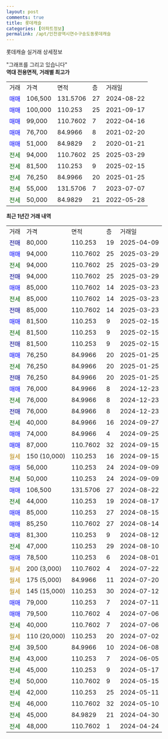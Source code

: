```yaml
---
layout: post
comments: true
title: 롯데캐슬
categories: [아파트정보]
permalink: /apt/인천광역시연수구송도동롯데캐슬
---
```


롯데캐슬 실거래 상세정보

<script type="text/javascript">
  google.charts.load('current', {'packages':['line', 'corechart']});
  google.charts.setOnLoadCallback(drawChart);

  function drawChart() {
    var data = new google.visualization.DataTable();
    data.addColumn('date', '거래일');
    data.addColumn('number', "매매");
    data.addColumn('number', "전세");
    data.addColumn('number', "전매");

    data.addRows([[new Date(Date.parse("2025-04-09")), null, null, 80000], [new Date(Date.parse("2025-03-29")), 94000, null, null], [new Date(Date.parse("2025-03-29")), null, 94000, null], [new Date(Date.parse("2025-03-29")), null, null, 94000], [new Date(Date.parse("2025-03-23")), 85000, null, null], [new Date(Date.parse("2025-03-23")), null, 85000, null], [new Date(Date.parse("2025-03-23")), null, null, 85000], [new Date(Date.parse("2025-02-15")), 81500, null, null], [new Date(Date.parse("2025-02-15")), null, 81500, null], [new Date(Date.parse("2025-02-15")), null, null, 81500], [new Date(Date.parse("2025-01-25")), 76250, null, null], [new Date(Date.parse("2025-01-25")), null, 76250, null], [new Date(Date.parse("2025-01-25")), null, null, 76250], [new Date(Date.parse("2024-12-23")), 76000, null, null], [new Date(Date.parse("2024-12-23")), null, 76000, null], [new Date(Date.parse("2024-12-23")), null, null, 76000], [new Date(Date.parse("2024-09-27")), null, 40000, null], [new Date(Date.parse("2024-09-25")), 74000, null, null], [new Date(Date.parse("2024-09-15")), 87000, null, null], [new Date(Date.parse("2024-09-15")), null, null, null], [new Date(Date.parse("2024-09-09")), 56000, null, null], [new Date(Date.parse("2024-09-09")), null, 50000, null], [new Date(Date.parse("2024-08-22")), 106500, null, null], [new Date(Date.parse("2024-08-17")), null, 44000, null], [new Date(Date.parse("2024-08-15")), 85000, null, null], [new Date(Date.parse("2024-08-14")), 85250, null, null], [new Date(Date.parse("2024-08-12")), 81300, null, null], [new Date(Date.parse("2024-08-10")), null, 47000, null], [new Date(Date.parse("2024-08-01")), 78500, null, null], [new Date(Date.parse("2024-07-22")), null, null, null], [new Date(Date.parse("2024-07-20")), null, null, null], [new Date(Date.parse("2024-07-12")), null, null, null], [new Date(Date.parse("2024-07-11")), 79000, null, null], [new Date(Date.parse("2024-07-06")), 79500, null, null], [new Date(Date.parse("2024-07-06")), null, 40000, null], [new Date(Date.parse("2024-07-02")), null, null, null], [new Date(Date.parse("2024-06-08")), null, 39500, null], [new Date(Date.parse("2024-06-05")), null, 43000, null], [new Date(Date.parse("2024-05-17")), null, 45000, null], [new Date(Date.parse("2024-05-15")), null, 50000, null], [new Date(Date.parse("2024-05-11")), null, 42000, null], [new Date(Date.parse("2024-05-10")), null, 46000, null], [new Date(Date.parse("2024-04-30")), null, 45000, null], [new Date(Date.parse("2024-04-24")), null, 48000, null]]);

    var options = {
      hAxis: {
        format: 'yyyy/MM/dd'
      },    
      lineWidth: 0,
      pointsVisible: true,    
      title: '최근 1년간 유형별 실거래가 분포',
      legend: { position: 'bottom' }
    };

    var formatter = new google.visualization.NumberFormat({pattern:'###,###'} );
    formatter.format(data, 1);
    formatter.format(data, 2);
    
    setTimeout(function() {
        var chart = new google.visualization.LineChart(document.getElementById('columnchart_material'));
        chart.draw(data, (options));
        document.getElementById('loading').style.display = 'none';
    }, 200);
  }
</script>


<div id="loading" style="z-index:20; display: block; margin-left: 0px">"그래프를 그리고 있습니다"</div>
<div id="columnchart_material" style="width: 95%; margin-left: 0px; display: block"></div>
<!-- contents start -->
<b>역대 전용면적, 거래별 최고가</b>
<table class="sortable">
    <tr>
      <td>거래</td>
      <td>가격</td>
      <td>면적</td>
      <td>층</td>
      <td>거래일</td>
    </tr>
        <tr>
          <td><a style="color: blue">매매</a></td>
          <td>106,500</td>
          <td>131.5706</td>
          <td>27</td>
          <td>2024-08-22</td>
        </tr>            <tr>
          <td><a style="color: blue">매매</a></td>
          <td>100,000</td>
          <td>110.253</td>
          <td>25</td>
          <td>2021-09-17</td>
        </tr>            <tr>
          <td><a style="color: blue">매매</a></td>
          <td>99,000</td>
          <td>110.7602</td>
          <td>7</td>
          <td>2022-04-16</td>
        </tr>            <tr>
          <td><a style="color: blue">매매</a></td>
          <td>76,700</td>
          <td>84.9966</td>
          <td>8</td>
          <td>2021-02-20</td>
        </tr>            <tr>
          <td><a style="color: blue">매매</a></td>
          <td>51,000</td>
          <td>84.9829</td>
          <td>2</td>
          <td>2020-01-21</td>
        </tr>        
        <tr>
              <td><a style="color: darkgreen">전세</a></td>
              <td>94,000</td>
              <td>110.7602</td>
              <td>25</td>
              <td>2025-03-29</td>
            </tr>            <tr>
              <td><a style="color: darkgreen">전세</a></td>
              <td>81,500</td>
              <td>110.253</td>
              <td>9</td>
              <td>2025-02-15</td>
            </tr>            <tr>
              <td><a style="color: darkgreen">전세</a></td>
              <td>76,250</td>
              <td>84.9966</td>
              <td>20</td>
              <td>2025-01-25</td>
            </tr>            <tr>
              <td><a style="color: darkgreen">전세</a></td>
              <td>55,000</td>
              <td>131.5706</td>
              <td>7</td>
              <td>2023-07-07</td>
            </tr>            <tr>
              <td><a style="color: darkgreen">전세</a></td>
              <td>50,000</td>
              <td>84.9829</td>
              <td>21</td>
              <td>2022-05-28</td>
            </tr>        
    
</table>

<b>최근 1년간 거래 내역</b>

<table class="sortable">
    <tr>
      <td>거래</td>
      <td>가격</td>
      <td>면적</td>
      <td>층</td>
      <td>거래일</td>
    </tr>
    <tr>
      <td><a style="color: darkblue">전매</a></td>
      <td>80,000</td>
      <td>110.253</td>
      <td>19</td>
      <td>2025-04-09</td>
    </tr>          <tr>
      <td><a style="color: blue">매매</a></td>
      <td>94,000</td>
      <td>110.7602</td>
      <td>25</td>
      <td>2025-03-29</td>
    </tr>          <tr>
      <td><a style="color: darkgreen">전세</a></td>
      <td>94,000</td>
      <td>110.7602</td>
      <td>25</td>
      <td>2025-03-29</td>
    </tr>          <tr>
      <td><a style="color: darkblue">전매</a></td>
      <td>94,000</td>
      <td>110.7602</td>
      <td>25</td>
      <td>2025-03-29</td>
    </tr>          <tr>
      <td><a style="color: blue">매매</a></td>
      <td>85,000</td>
      <td>110.7602</td>
      <td>14</td>
      <td>2025-03-23</td>
    </tr>          <tr>
      <td><a style="color: darkgreen">전세</a></td>
      <td>85,000</td>
      <td>110.7602</td>
      <td>14</td>
      <td>2025-03-23</td>
    </tr>          <tr>
      <td><a style="color: darkblue">전매</a></td>
      <td>85,000</td>
      <td>110.7602</td>
      <td>14</td>
      <td>2025-03-23</td>
    </tr>          <tr>
      <td><a style="color: blue">매매</a></td>
      <td>81,500</td>
      <td>110.253</td>
      <td>9</td>
      <td>2025-02-15</td>
    </tr>          <tr>
      <td><a style="color: darkgreen">전세</a></td>
      <td>81,500</td>
      <td>110.253</td>
      <td>9</td>
      <td>2025-02-15</td>
    </tr>          <tr>
      <td><a style="color: darkblue">전매</a></td>
      <td>81,500</td>
      <td>110.253</td>
      <td>9</td>
      <td>2025-02-15</td>
    </tr>          <tr>
      <td><a style="color: blue">매매</a></td>
      <td>76,250</td>
      <td>84.9966</td>
      <td>20</td>
      <td>2025-01-25</td>
    </tr>          <tr>
      <td><a style="color: darkgreen">전세</a></td>
      <td>76,250</td>
      <td>84.9966</td>
      <td>20</td>
      <td>2025-01-25</td>
    </tr>          <tr>
      <td><a style="color: darkblue">전매</a></td>
      <td>76,250</td>
      <td>84.9966</td>
      <td>20</td>
      <td>2025-01-25</td>
    </tr>          <tr>
      <td><a style="color: blue">매매</a></td>
      <td>76,000</td>
      <td>84.9966</td>
      <td>8</td>
      <td>2024-12-23</td>
    </tr>          <tr>
      <td><a style="color: darkgreen">전세</a></td>
      <td>76,000</td>
      <td>84.9966</td>
      <td>8</td>
      <td>2024-12-23</td>
    </tr>          <tr>
      <td><a style="color: darkblue">전매</a></td>
      <td>76,000</td>
      <td>84.9966</td>
      <td>8</td>
      <td>2024-12-23</td>
    </tr>          <tr>
      <td><a style="color: darkgreen">전세</a></td>
      <td>40,000</td>
      <td>84.9966</td>
      <td>16</td>
      <td>2024-09-27</td>
    </tr>          <tr>
      <td><a style="color: blue">매매</a></td>
      <td>74,000</td>
      <td>84.9966</td>
      <td>4</td>
      <td>2024-09-25</td>
    </tr>          <tr>
      <td><a style="color: blue">매매</a></td>
      <td>87,000</td>
      <td>110.7602</td>
      <td>32</td>
      <td>2024-09-15</td>
    </tr>          <tr>
      <td><a style="color: darkgoldenrod">월세</a></td>
      <td>150 (10,000)</td>
      <td>110.253</td>
      <td>16</td>
      <td>2024-09-15</td>
    </tr>          <tr>
      <td><a style="color: blue">매매</a></td>
      <td>56,000</td>
      <td>110.253</td>
      <td>24</td>
      <td>2024-09-09</td>
    </tr>          <tr>
      <td><a style="color: darkgreen">전세</a></td>
      <td>50,000</td>
      <td>110.253</td>
      <td>24</td>
      <td>2024-09-09</td>
    </tr>          <tr>
      <td><a style="color: blue">매매</a></td>
      <td>106,500</td>
      <td>131.5706</td>
      <td>27</td>
      <td>2024-08-22</td>
    </tr>          <tr>
      <td><a style="color: darkgreen">전세</a></td>
      <td>44,000</td>
      <td>110.253</td>
      <td>19</td>
      <td>2024-08-17</td>
    </tr>          <tr>
      <td><a style="color: blue">매매</a></td>
      <td>85,000</td>
      <td>110.253</td>
      <td>27</td>
      <td>2024-08-15</td>
    </tr>          <tr>
      <td><a style="color: blue">매매</a></td>
      <td>85,250</td>
      <td>110.7602</td>
      <td>27</td>
      <td>2024-08-14</td>
    </tr>          <tr>
      <td><a style="color: blue">매매</a></td>
      <td>81,300</td>
      <td>110.253</td>
      <td>9</td>
      <td>2024-08-12</td>
    </tr>          <tr>
      <td><a style="color: darkgreen">전세</a></td>
      <td>47,000</td>
      <td>110.253</td>
      <td>29</td>
      <td>2024-08-10</td>
    </tr>          <tr>
      <td><a style="color: blue">매매</a></td>
      <td>78,500</td>
      <td>110.253</td>
      <td>6</td>
      <td>2024-08-01</td>
    </tr>          <tr>
      <td><a style="color: darkgoldenrod">월세</a></td>
      <td>200 (3,000)</td>
      <td>110.7602</td>
      <td>4</td>
      <td>2024-07-22</td>
    </tr>          <tr>
      <td><a style="color: darkgoldenrod">월세</a></td>
      <td>175 (5,000)</td>
      <td>84.9966</td>
      <td>11</td>
      <td>2024-07-20</td>
    </tr>          <tr>
      <td><a style="color: darkgoldenrod">월세</a></td>
      <td>145 (15,000)</td>
      <td>110.253</td>
      <td>30</td>
      <td>2024-07-12</td>
    </tr>          <tr>
      <td><a style="color: blue">매매</a></td>
      <td>79,000</td>
      <td>110.253</td>
      <td>7</td>
      <td>2024-07-11</td>
    </tr>          <tr>
      <td><a style="color: blue">매매</a></td>
      <td>79,500</td>
      <td>110.7602</td>
      <td>4</td>
      <td>2024-07-06</td>
    </tr>          <tr>
      <td><a style="color: darkgreen">전세</a></td>
      <td>40,000</td>
      <td>110.7602</td>
      <td>7</td>
      <td>2024-07-06</td>
    </tr>          <tr>
      <td><a style="color: darkgoldenrod">월세</a></td>
      <td>110 (20,000)</td>
      <td>110.253</td>
      <td>20</td>
      <td>2024-07-02</td>
    </tr>          <tr>
      <td><a style="color: darkgreen">전세</a></td>
      <td>39,500</td>
      <td>84.9966</td>
      <td>10</td>
      <td>2024-06-08</td>
    </tr>          <tr>
      <td><a style="color: darkgreen">전세</a></td>
      <td>43,000</td>
      <td>110.253</td>
      <td>7</td>
      <td>2024-06-05</td>
    </tr>          <tr>
      <td><a style="color: darkgreen">전세</a></td>
      <td>45,000</td>
      <td>110.253</td>
      <td>9</td>
      <td>2024-05-17</td>
    </tr>          <tr>
      <td><a style="color: darkgreen">전세</a></td>
      <td>50,000</td>
      <td>110.7602</td>
      <td>9</td>
      <td>2024-05-15</td>
    </tr>          <tr>
      <td><a style="color: darkgreen">전세</a></td>
      <td>42,000</td>
      <td>110.253</td>
      <td>25</td>
      <td>2024-05-11</td>
    </tr>          <tr>
      <td><a style="color: darkgreen">전세</a></td>
      <td>46,000</td>
      <td>110.7602</td>
      <td>32</td>
      <td>2024-05-10</td>
    </tr>          <tr>
      <td><a style="color: darkgreen">전세</a></td>
      <td>45,000</td>
      <td>84.9829</td>
      <td>21</td>
      <td>2024-04-30</td>
    </tr>          <tr>
      <td><a style="color: darkgreen">전세</a></td>
      <td>48,000</td>
      <td>110.7602</td>
      <td>1</td>
      <td>2024-04-24</td>
    </tr>      </table>
<!-- contents end -->    

